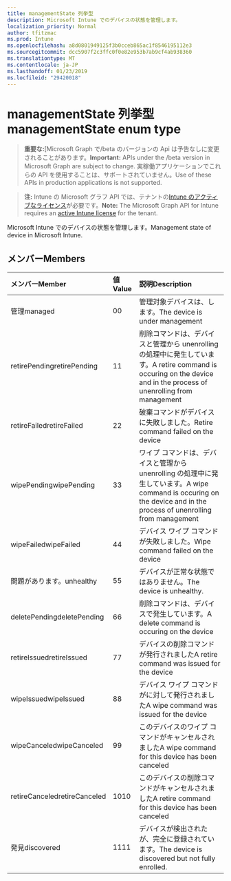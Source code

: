```yaml
---
title: managementState 列挙型
description: Microsoft Intune でのデバイスの状態を管理します。
localization_priority: Normal
author: tfitzmac
ms.prod: Intune
ms.openlocfilehash: a8d0801949125f3b0cceb865ac1f8546195112e3
ms.sourcegitcommit: dcc5907f2c3ffc0f0e82e953b7ab9cf4ab938360
ms.translationtype: MT
ms.contentlocale: ja-JP
ms.lasthandoff: 01/23/2019
ms.locfileid: "29420018"
---
```

# <a name="managementstate-enum-type"></a><span data-ttu-id="a81a0-103">managementState 列挙型</span><span class="sxs-lookup"><span data-stu-id="a81a0-103">managementState enum type</span></span>

> <span data-ttu-id="a81a0-104">**重要な:**[Microsoft Graph で/beta のバージョンの Api は予告なしに変更されることがあります。</span><span class="sxs-lookup"><span data-stu-id="a81a0-104">**Important:** APIs under the /beta version in Microsoft Graph are subject to change.</span></span> <span data-ttu-id="a81a0-105">実稼働アプリケーションでこれらの API を使用することは、サポートされていません。</span><span class="sxs-lookup"><span data-stu-id="a81a0-105">Use of these APIs in production applications is not supported.</span></span>

> <span data-ttu-id="a81a0-106">**注:** Intune の Microsoft グラフ API では、テナントの[Intune のアクティブなライセンス](https://go.microsoft.com/fwlink/?linkid=839381)が必要です。</span><span class="sxs-lookup"><span data-stu-id="a81a0-106">**Note:** The Microsoft Graph API for Intune requires an [active Intune license](https://go.microsoft.com/fwlink/?linkid=839381) for the tenant.</span></span>

<span data-ttu-id="a81a0-107">Microsoft Intune でのデバイスの状態を管理します。</span><span class="sxs-lookup"><span data-stu-id="a81a0-107">Management state of device in Microsoft Intune.</span></span>

## <a name="members"></a><span data-ttu-id="a81a0-108">メンバー</span><span class="sxs-lookup"><span data-stu-id="a81a0-108">Members</span></span>
|<span data-ttu-id="a81a0-109">メンバー</span><span class="sxs-lookup"><span data-stu-id="a81a0-109">Member</span></span>|<span data-ttu-id="a81a0-110">値</span><span class="sxs-lookup"><span data-stu-id="a81a0-110">Value</span></span>|<span data-ttu-id="a81a0-111">説明</span><span class="sxs-lookup"><span data-stu-id="a81a0-111">Description</span></span>|
|:---|:---|:---|
|<span data-ttu-id="a81a0-112">管理</span><span class="sxs-lookup"><span data-stu-id="a81a0-112">managed</span></span>|<span data-ttu-id="a81a0-113">0</span><span class="sxs-lookup"><span data-stu-id="a81a0-113">0</span></span>|<span data-ttu-id="a81a0-114">管理対象デバイスは、します。</span><span class="sxs-lookup"><span data-stu-id="a81a0-114">The device is under management</span></span>|
|<span data-ttu-id="a81a0-115">retirePending</span><span class="sxs-lookup"><span data-stu-id="a81a0-115">retirePending</span></span>|<span data-ttu-id="a81a0-116">1</span><span class="sxs-lookup"><span data-stu-id="a81a0-116">1</span></span>|<span data-ttu-id="a81a0-117">削除コマンドは、デバイスと管理から unenrolling の処理中に発生しています。</span><span class="sxs-lookup"><span data-stu-id="a81a0-117">A retire command is occuring on the device and in the process of unenrolling from management</span></span>|
|<span data-ttu-id="a81a0-118">retireFailed</span><span class="sxs-lookup"><span data-stu-id="a81a0-118">retireFailed</span></span>|<span data-ttu-id="a81a0-119">2</span><span class="sxs-lookup"><span data-stu-id="a81a0-119">2</span></span>|<span data-ttu-id="a81a0-120">破棄コマンドがデバイスに失敗しました。</span><span class="sxs-lookup"><span data-stu-id="a81a0-120">Retire command failed on the device</span></span>|
|<span data-ttu-id="a81a0-121">wipePending</span><span class="sxs-lookup"><span data-stu-id="a81a0-121">wipePending</span></span>|<span data-ttu-id="a81a0-122">3</span><span class="sxs-lookup"><span data-stu-id="a81a0-122">3</span></span>|<span data-ttu-id="a81a0-123">ワイプ コマンドは、デバイスと管理から unenrolling の処理中に発生しています。</span><span class="sxs-lookup"><span data-stu-id="a81a0-123">A wipe command is occuring on the device and in the process of unenrolling from management</span></span>|
|<span data-ttu-id="a81a0-124">wipeFailed</span><span class="sxs-lookup"><span data-stu-id="a81a0-124">wipeFailed</span></span>|<span data-ttu-id="a81a0-125">4</span><span class="sxs-lookup"><span data-stu-id="a81a0-125">4</span></span>|<span data-ttu-id="a81a0-126">デバイス ワイプ コマンドが失敗しました。</span><span class="sxs-lookup"><span data-stu-id="a81a0-126">Wipe command failed on the device</span></span>|
|<span data-ttu-id="a81a0-127">問題があります。</span><span class="sxs-lookup"><span data-stu-id="a81a0-127">unhealthy</span></span>|<span data-ttu-id="a81a0-128">5</span><span class="sxs-lookup"><span data-stu-id="a81a0-128">5</span></span>|<span data-ttu-id="a81a0-129">デバイスが正常な状態ではありません。</span><span class="sxs-lookup"><span data-stu-id="a81a0-129">The device is unhealthy.</span></span>|
|<span data-ttu-id="a81a0-130">deletePending</span><span class="sxs-lookup"><span data-stu-id="a81a0-130">deletePending</span></span>|<span data-ttu-id="a81a0-131">6</span><span class="sxs-lookup"><span data-stu-id="a81a0-131">6</span></span>|<span data-ttu-id="a81a0-132">削除コマンドは、デバイスで発生しています。</span><span class="sxs-lookup"><span data-stu-id="a81a0-132">A delete command is occuring on the device</span></span> |
|<span data-ttu-id="a81a0-133">retireIssued</span><span class="sxs-lookup"><span data-stu-id="a81a0-133">retireIssued</span></span>|<span data-ttu-id="a81a0-134">7</span><span class="sxs-lookup"><span data-stu-id="a81a0-134">7</span></span>|<span data-ttu-id="a81a0-135">デバイスの削除コマンドが発行されました</span><span class="sxs-lookup"><span data-stu-id="a81a0-135">A retire command was issued for the device</span></span>|
|<span data-ttu-id="a81a0-136">wipeIssued</span><span class="sxs-lookup"><span data-stu-id="a81a0-136">wipeIssued</span></span>|<span data-ttu-id="a81a0-137">8</span><span class="sxs-lookup"><span data-stu-id="a81a0-137">8</span></span>|<span data-ttu-id="a81a0-138">デバイス ワイプ コマンドがに対して発行されました</span><span class="sxs-lookup"><span data-stu-id="a81a0-138">A wipe command was issued for the device</span></span>|
|<span data-ttu-id="a81a0-139">wipeCanceled</span><span class="sxs-lookup"><span data-stu-id="a81a0-139">wipeCanceled</span></span>|<span data-ttu-id="a81a0-140">9</span><span class="sxs-lookup"><span data-stu-id="a81a0-140">9</span></span>|<span data-ttu-id="a81a0-141">このデバイスのワイプ コマンドがキャンセルされました</span><span class="sxs-lookup"><span data-stu-id="a81a0-141">A wipe command for this device has been canceled</span></span>|
|<span data-ttu-id="a81a0-142">retireCanceled</span><span class="sxs-lookup"><span data-stu-id="a81a0-142">retireCanceled</span></span>|<span data-ttu-id="a81a0-143">10</span><span class="sxs-lookup"><span data-stu-id="a81a0-143">10</span></span>|<span data-ttu-id="a81a0-144">このデバイスの削除コマンドがキャンセルされました</span><span class="sxs-lookup"><span data-stu-id="a81a0-144">A retire command for this device has been canceled</span></span>|
|<span data-ttu-id="a81a0-145">発見</span><span class="sxs-lookup"><span data-stu-id="a81a0-145">discovered</span></span>|<span data-ttu-id="a81a0-146">11</span><span class="sxs-lookup"><span data-stu-id="a81a0-146">11</span></span>|<span data-ttu-id="a81a0-147">デバイスが検出されたが、完全に登録されています。</span><span class="sxs-lookup"><span data-stu-id="a81a0-147">The device is discovered but not fully enrolled.</span></span>|





